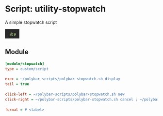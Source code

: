 # Script: utility-stopwatch

A simple stopwatch script

![utility-stopwatch](screenshots/1.png) 

## Module 

```ini
[module/stopwatch]
type = custom/script

exec = ~/polybar-scripts/polybar-stopwatch.sh display
tail = true

click-left = ~/polybar-scripts/polybar-stopwatch.sh new
click-right = ~/polybar-scripts/polybar-stopwatch.sh cancel ; ~/polybar-scripts/polybar-stopwatch.sh display

format = # <label>
```
